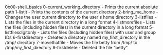 0x00-shell_basics
0-current_working_directory - Prints the current absolute path
1-listit - Prints the contents of the current directory
2-bring_me_home - Changes the user current directory to the user's home directory
3-listfiles - Lists the files in the current directory in a long format
4-listmorefiles - Lists the files (including hidden files) in the current directory in a long format
5-listfilesdigitonly - Lists the files (Including hidden files) with user and group IDs
6-firstdirectory - Creates a directory named my_first_directory in the /tmp/ directory
7-movethatfile - Moves the file betty from /tmp/ to /tmp/my_first_directory
8-firstdelete - Deleted the file "betty"